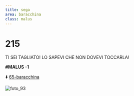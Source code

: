 ```yaml
---
title: sega
area: baracchina
class: malus
---
```

# 215
TI SEI TAGLIATO!
LO SAPEVI CHE NON DOVEVI TOCCARLA!

**#MALUS -1**

⬇️ [65-baracchina](65-baracchina.md)

![foto_93](_assets/preview_color/foto_93.jpg)